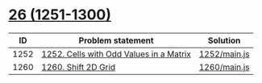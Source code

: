 # [26 (1251-1300)](https://leetcode.com/problemset/all/#page-26)


| ID   | Problem statement                                                                                           | Solution                     |
|------|-------------------------------------------------------------------------------------------------------------|------------------------------|
| 1252 | [1252. Cells with Odd Values in a Matrix](https://leetcode.com/problems/cells-with-odd-values-in-a-matrix/) | [1252/main.js](1252/main.js) |
| 1260 | [1260. Shift 2D Grid](https://leetcode.com/problems/shift-2d-grid/)                                         | [1260/main.js](1260/main.js) |

